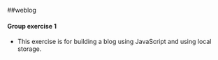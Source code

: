 ##weblog
#### Group exercise 1
- This exercise is for building a blog using JavaScript and using local storage.
